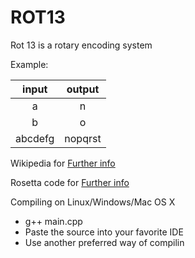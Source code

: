 # ROT13
Rot 13 is a rotary encoding system

Example:

| input | output| 
|  :-:  |  :-:  |
|   a   |   n   |
|   b   |   o   |
| abcdefg | nopqrst |

Wikipedia for [Further info](https://en.wikipedia.org/wiki/ROT13)

Rosetta code for [Further info](http://rosettacode.org/wiki/Rot-13)

Compiling on Linux/Windows/Mac OS X
  - g++ main.cpp
  - Paste the source into your favorite IDE
  - Use another preferred way of compilin
